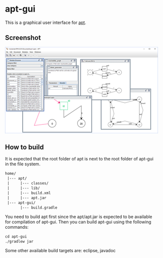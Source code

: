 # apt-gui

This is a graphical user interface for [apt](https://github.com/CvO-Theory/apt).

## Screenshot

![Screenshot of APT-GUI](/screenshot.png?raw=true "Screenshot taken 2016/06/28")

## How to build

It is expected that the root folder of apt is next to the root folder of apt-gui in the file system.

```
home/
 |--- apt/
 |     |--- classes/
 |     |--- lib/
 |     |--- build.xml
 |     |--- apt.jar
 |--- apt-gui/
       |--- build.gradle
```

You need to build apt first since the apt/apt.jar is expected to be available for compilation of apt-gui. Then you can build apt-gui using the following commands:

```
cd apt-gui
./gradlew jar
```

Some other available build targets are: eclipse, javadoc
